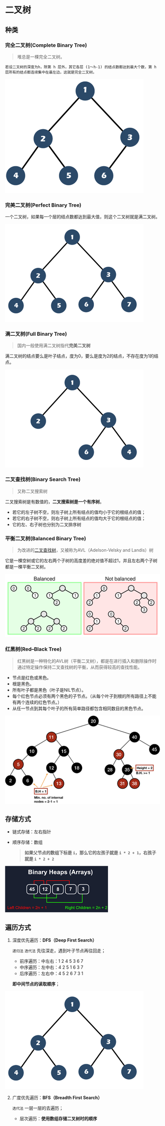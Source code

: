 # 二叉树

## 种类

### 完全二叉树(Complete Binary Tree)

> 堆总是一棵完全二叉树。

```
若设二叉树的深度为h，除第 h 层外，其它各层 (1～h-1) 的结点数都达到最大个数，第 h 层所有的结点都连续集中在最左边，这就是完全二叉树。
```

![Complete Binary Tree](./resources/complete-binary-tree.png)

### 完美二叉树(Perfect Binary Tree)

一个二叉树，如果每一个层的结点数都达到最大值，则这个二叉树就是满二叉树。

![Perfect Binary Tree](./resources/prefect-binary-tree.png)

### 满二叉树(Full Binary Tree)

> 国内一般使用满二叉树指代**完美二叉树**

满二叉树的结点要么是叶子结点，度为0，要么是度为2的结点，不存在度为1的结点。

![Full Binary Tree](./resources/full-binary-tree.png)

### 二叉查找树(Binary Search Tree)

> 又称二叉搜索树

二叉搜索树是有数值的，**二叉搜索树是一个有序树**。

- 若它的左子树不空，则左子树上所有结点的值均小于它的根结点的值；
- 若它的右子树不空，则右子树上所有结点的值均大于它的根结点的值；
- 它的左、右子树也分别为二叉排序树

### 平衡二叉树(Balanced Binary Tree)

> 为改进的[二叉查找树](https://zh.wikipedia.org/wiki/二叉查找树)，又被称为AVL（Adelson-Velsky and Landis）树

它是一棵空树或它的左右两个子树的高度差的绝对值不超过1，并且左右两个子树都是一棵平衡二叉树。

![Balanced Binary Tree](./resources/balanced-trees.svg)

### 红黑树(Red–Black Tree)

> 红黑树是一种特化的AVL树（平衡二叉树），都是在进行插入和删除操作时通过特定操作保持二叉查找树的平衡，从而获得较高的查找性能。

- 节点是红色或黑色。
- 根是黑色。
- 所有叶子都是黑色（叶子是NIL节点）。
- 每个红色节点必须有两个黑色的子节点。（从每个叶子到根的所有路径上不能有两个连续的红色节点。）
- 从任一节点到其每个叶子的所有简单路径都包含相同数目的黑色节点。

![Red–Black Tree](resources/red-black-tree.png)

## 存储方式

- 链式存储：左右指针
- 顺序存储：数组

  > **如果父节点的数组下标是 `i`，那么它的左孩子就是 `i * 2 + 1`，右孩子就是 `i * 2 + 2`**
  >

![Binary Heaps](resources/binary-heap.png)

## 遍历方式

1. 深度优先遍历：**DFS（Deep First Search）**

   `递归法`  `迭代法` 先往深走，遇到叶子节点再往回走；

   - 前序遍历：中左右：1 2 4 5 3 6 7
   - 中序遍历：左中右：4 2 5 1 6 3 7
   - 后序遍历：左右中：4 5 2 6 7 3 1

   **即中间节点的读取顺序**；

![Perfect Binary Tree](./resources/prefect-binary-tree.png)

2. 广度优先遍历：**BFS（Breadth First Search）**

   `迭代法`  一层一层的去遍历；

   - 层次遍历：**使用数组存储二叉树时的顺序**
